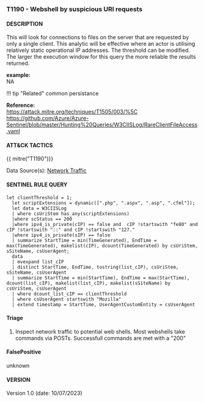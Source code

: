 ### T1190 - Webshell by suspicious URI requests

#### DESCRIPTION

This will look for connections to files on the server that are requested by only a single client.
This analytic will be effective where an actor is utilising relatively static operational IP addresses. The threshold can be modified.
The larger the execution window for this query the more reliable the results returned.

**example:**\
NA

!!! tip "Related"
    common persistance

**Reference:**\
https://attack.mitre.org/techniques/T1505/003/%5C
https://github.com/Azure/Azure-Sentinel/blob/master/Hunting%20Queries/W3CIISLog/RareClientFileAccess.yaml

#### ATT&CK TACTICS

{{ mitre("T1190")}}

Data Source(s): [Network Traffic](https://attack.mitre.org/datasources/DS0029/)

#### SENTINEL RULE QUERY

```
let clientThreshold = 1;
  let scriptExtensions = dynamic([".php", ".aspx", ".asp", ".cfml"]);
  let data = W3CIISLog
  | where csUriStem has_any(scriptExtensions)
  |where scStatus == 200
  |where ipv4_is_private(cIP) == false and  cIP !startswith "fe80" and cIP !startswith "::" and cIP !startswith "127."
  |where ipv4_is_private(sIP) == false   
  | summarize StartTime = min(TimeGenerated), EndTime = max(TimeGenerated), makelist(cIP), dcount(TimeGenerated) by csUriStem, sSiteName, csUserAgent;
  data
  | mvexpand list_cIP
  | distinct StartTime, EndTime, tostring(list_cIP), csUriStem, sSiteName, csUserAgent
  | summarize StartTime = min(StartTime), EndTime = max(StartTime), dcount(list_cIP), makelist(list_cIP), makelist(sSiteName) by csUriStem, csUserAgent
  | where dcount_list_cIP == clientThreshold 
  | where csUserAgent startswith "Mozilla"
  | extend timestamp = StartTime, UserAgentCustomEntity = csUserAgent    
```

#### Triage

1. Inspect network traffic to potential web shells. Most webshells take commands via POSTs. Successfull commands are met with a "200"

#### FalsePositive

unknown

#### VERSION

Version 1.0 (date: 10/07/2023)
